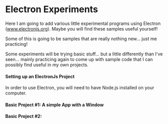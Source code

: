 # Electron Experiments
Here I am going to add various little experimental programs using Electron (www.electronjs.org). Maybe you will find these samples useful yourself!

Some of this is going to be samples that are really nothing new... just me practicing!

Some experiments will be trying basic stuff... but a little differently than I've seen... mainly practicing again to come up with sample code that I can possibly find useful in my own projects.

#### Setting up an ElectronJs Project
In order to use Electron, you will need to have Node.js installed on your computer. 

#### Basic Project #1: A simple App with a Window
#### Basic Project #2:
